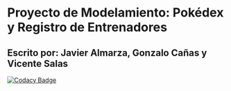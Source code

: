 # Proyecto de Modelamiento: Pokédex y Registro de Entrenadores
## Escrito por: Javier Almarza, Gonzalo Cañas y Vicente Salas

[![Codacy Badge](https://api.codacy.com/project/badge/Grade/9df90f6facae4fcbb1732ca5a28696bb)](https://app.codacy.com/gh/JajoScript/BD_Pokemon?utm_source=github.com&utm_medium=referral&utm_content=JajoScript/BD_Pokemon&utm_campaign=Badge_Grade)


